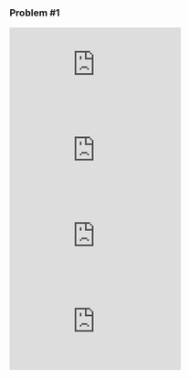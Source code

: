 ### Problem #1
![Equation1](https://latex.codecogs.com/gif.latex?X_1&plus;Y_1&plus;Z_1%5Cgeq%20300) \
![Equation2](https://latex.codecogs.com/gif.latex?Z_2%3DX_1&plus;Y_1-300) \
![Equation3](https://latex.codecogs.com/gif.latex?X_2&plus;Y_2&plus;Z_2%5Cgeq%20400) \
![Equation4](https://latex.codecogs.com/gif.latex?X_2&plus;Y_2&plus;Z_2-400)
